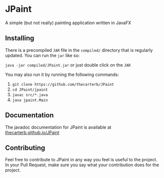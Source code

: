 # JPaint
A simple (but not really) painting application written in JavaFX


## Installing
There is a precompiled `JAR` file in the `compiled/` directory that is regularly updated.
You can run the `jar` like so:

`java -jar compiled/JPaint.jar` or just double click on the `JAR`

You may also run it by running the following commands:
1. `git clone https://github.com/thecarterb/JPaint`
2. `cd JPaint/jpaint`
3. `javac src/*.java`
4. `java jpaint.Main`

## Documentation
The javadoc documentation for JPaint is available at [thecarterb.github.io/JPaint](https://thecarterb.github.io/JPaint)

## Contributing
Feel free to contribute to JPaint in any way you feel is useful to the project. In your Pull Request, make sure you say what your contribution does for the project.
